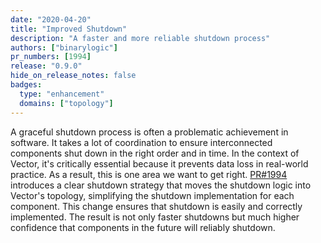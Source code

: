 ```yaml
---
date: "2020-04-20"
title: "Improved Shutdown"
description: "A faster and more reliable shutdown process"
authors: ["binarylogic"]
pr_numbers: [1994]
release: "0.9.0"
hide_on_release_notes: false
badges:
  type: "enhancement"
  domains: ["topology"]
---
```


A graceful shutdown process is often a problematic achievement in software.
It takes a lot of coordination to ensure interconnected components shut down
in the right order and in time. In the context of Vector, it's critically
essential because it prevents data loss in real-world practice. As a result,
this is one area we want to get right. [PR#1994][urls.pr_1994] introduces a
clear shutdown strategy that moves the shutdown logic into Vector's topology,
simplifying the shutdown implementation for each component. This change ensures
that shutdown is easily and correctly implemented. The result is not only faster
shutdowns but much higher confidence that components in the future will reliably
shutdown.

[urls.pr_1994]: https://github.com/timberio/vector/pull/1994
